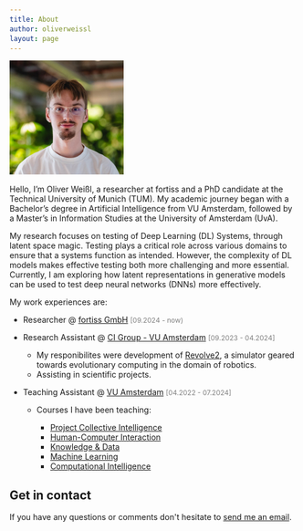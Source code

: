 ```yaml
---
title: About
author: oliverweissl
layout: page
---
```


<img alt="" src="/images/portrait.jpeg" width="200" height="200" />

Hello, I’m Oliver Weißl, a researcher at fortiss and a PhD candidate at the Technical University of Munich (TUM). My academic journey began with a Bachelor’s degree in Artificial Intelligence from VU Amsterdam, followed by a Master’s in Information Studies at the University of Amsterdam (UvA).

My research focuses on testing of Deep Learning (DL) Systems, through latent space magic. Testing plays a critical role across various domains to ensure that a systems function as intended. However, the complexity of DL models makes effective testing both more challenging and more essential. Currently, I am exploring how latent representations in generative models can be used to test deep neural networks (DNNs) more effectively.

My work experiences are:

- Researcher @ [fortiss GmbH](https://www.fortiss.org/) <span style="color:grey; font-size: 0.75rem;">[09.2024 - now)</span>
- Research Assistant @ [CI Group - VU Amsterdam](https://cs.vu.nl/ci/) <span style="color:grey; font-size: 0.75rem;">[09.2023 - 04.2024]</span>
  
  - My responibilites were development of [Revolve2](https://github.com/ci-group/revolve2), a simulator geared towards evolutionary computing in the domain of robotics.
  - Assisting in scientific projects.

- Teaching Assistant @ [VU Amsterdam](https://vu.nl/en) <span style="color:grey; font-size: 0.75rem;">[04.2022 - 07.2024]</span>

  - Courses I have been teaching:
  
    - [Project Collective Intelligence](https://studiegids.vu.nl/en/Bachelor/2023-2024/artificial-intelligence/XB_0026#/)
    - [Human-Computer Interaction](https://studiegids.vu.nl/en/Bachelor/2023-2024/artificial-intelligence/XB_0013#/)
    - [Knowledge & Data](https://studiegids.vu.nl/en/Bachelor/2023-2024/artificial-intelligence/X_400083#/)
    - [Machine Learning](https://studiegids.vu.nl/en/Bachelor/2023-2024/artificial-intelligence/X_400154#/)
    - [Computational Intelligence](https://studiegids.vu.nl/en/Bachelor/2023-2024/artificial-intelligence/XB_0025#/)




## Get in contact

If you have any questions or comments don't hesitate to [send me an email](mailto:weissl@fortiss.org). 

